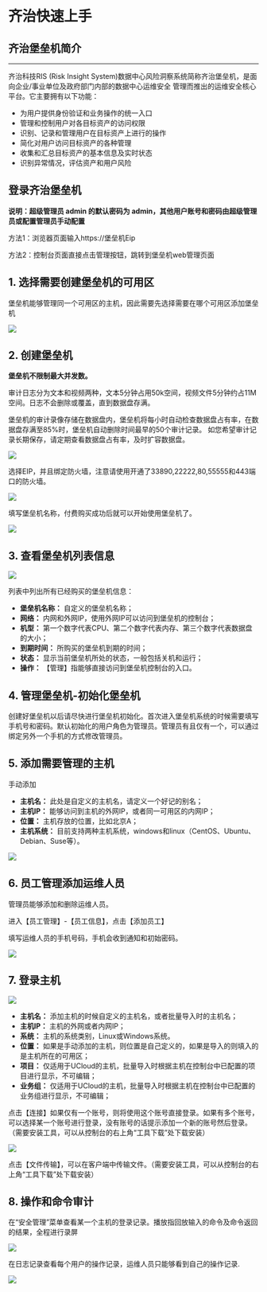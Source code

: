 

# 齐治快速上手

## 齐治堡垒机简介

-----
齐治科技RIS (Risk Insight System)数据中心风险洞察系统简称齐治堡垒机，是面向企业/事业单位及政府部门内部的数据中心运维安全 管理而推出的运维安全核心平台。它主要拥有以下功能：
 - 为用户提供身份验证和业务操作的统一入口
 - 管理和控制用户对各目标资产的访问权限
 - 识别、记录和管理用户在目标资产上进行的操作
 - 简化对用户访问目标资产的各种管理
 - 收集和汇总目标资产的基本信息及实时状态
 -  识别异常情况，评估资产和用户风险

## 登录齐治堡垒机

**说明：超级管理员 admin 的默认密码为 admin，其他用户账号和密码由超级管理员或配置管理员手动配置**

方法1：浏览器页面输入https://堡垒机Eip

方法2：控制台页面直接点击管理按钮，跳转到堡垒机web管理页面














## 1\. 选择需要创建堡垒机的可用区

堡垒机能够管理同一个可用区的主机，因此需要先选择需要在哪个可用区添加堡垒机

![](/images/region.png)

## 2\. 创建堡垒机

**堡垒机不限制最大并发数。**

审计日志分为文本和视频两种，文本5分钟占用50k空间，视频文件5分钟约占11M空间。日志不会删除或覆盖，直到数据盘存满。

堡垒机的审计录像存储在数据盘内，堡垒机将每小时自动检查数据盘占有率，在数据盘存满至85%时，堡垒机自动删除时间最早的50个审计记录。
如您希望审计记录长期保存，请定期查看数据盘占有率，及时扩容数据盘。

![](/images/common/创建1.png)

选择EIP，并且绑定防火墙，注意请使用开通了33890,22222,80,55555和443端口的防火墙。

![](/images/common/创建2.png)

填写堡垒机名称，付费购买成功后就可以开始使用堡垒机了。

![](/images/create3.png)

## 3\. 查看堡垒机列表信息

![](/images/list.png)

列表中列出所有已经购买的堡垒机信息：

  - **堡垒机名称：** 自定义的堡垒机名称；
  - **网络：** 内网和外网IP，使用外网IP可以访问到堡垒机的控制台；
  - **机型：** 第一个数字代表CPU、第二个数字代表内存、第三个数字代表数据盘的大小；
  - **到期时间：** 所购买的堡垒机到期的时间；
  - **状态：** 显示当前堡垒机所处的状态，一般包括关机和运行；
  - **操作：** 【管理】指能够直接访问到堡垒机控制台的入口。

## 4\. 管理堡垒机-初始化堡垒机

创建好堡垒机以后请尽快进行堡垒机初始化。首次进入堡垒机系统的时候需要填写手机号和密码。默认初始化的用户角色为管理员。管理员有且仅有一个，可以通过绑定另外一个手机的方式修改管理员。

## 5\. 添加需要管理的主机

手动添加

  - **主机名：** 此处是自定义的主机名，请定义一个好记的别名；
  - **主机IP：** 能够访问到主机的外网IP，或者同一可用区的内网IP；
  - **位置：** 主机存放的位置，比如北京A；
  - **主机系统：** 目前支持两种主机系统，windows和linux（CentOS、Ubuntu、Debian、Suse等）。

![](/images/createhost.png)

## 6\. 员工管理添加运维人员

管理员能够添加和删除运维人员。

进入【员工管理】-【员工信息】，点击【添加员工】

填写运维人员的手机号码，手机会收到通知和初始密码。

![](/images/add_people.png)

## 7\. 登录主机

![](/images/hosts.png)

  - **主机名：** 添加主机的时候自定义的主机名，或者批量导入时的主机名；
  - **主机IP：** 主机的外网或者内网IP；
  - **系统：** 主机的系统类别，Linux或Windows系统。
  - **位置：** 如果是手动添加的主机，则位置是自己定义的，如果是导入的则填入的是主机所在的可用区；
  - **项目：** 仅适用于UCloud的主机，批量导入时根据主机在控制台中已配置的项目进行显示，不可编辑；
  - **业务组：** 仅适用于UCloud的主机，批量导入时根据主机在控制台中已配置的业务组进行显示，不可编辑；

点击【连接】如果仅有一个账号，则将使用这个账号直接登录。如果有多个账号，可以选择某一个账号进行登录，没有账号的话提示添加一个新的账号然后登录。（需要安装工具，可以从控制台的右上角“工具下载”处下载安装）

![](/images/filetrans.png)

点击【文件传输】，可以在客户端中传输文件。（需要安装工具，可以从控制台的右上角“工具下载”处下载安装）

## 8\. 操作和命令审计

在“安全管理”菜单查看某一个主机的登录记录。播放指回放输入的命令及命令返回的结果，全程进行录屏

![](/images/secmanage.jpg)

在日志记录查看每个用户的操作记录，运维人员只能够看到自己的操作记录.

![](/images/records.png)
